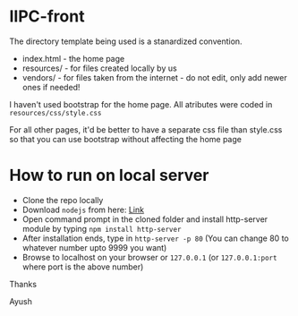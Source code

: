 # IIPC-front

The directory template being used is a stanardized convention. 
- index.html - the home page
- resources/ - for files created locally by us
- vendors/ - for files taken from the internet - do not edit, only add newer ones if needed! 

I haven't used bootstrap for the home page. All atributes were coded in `resources/css/style.css`

For all other pages, it'd be better to have a separate css file than style.css so that you can use bootstrap without affecting the home page

# How to run on local server

- Clone the repo locally
- Download `nodejs` from here: [Link](https://nodejs.org/en/download/)
- Open command prompt in the cloned folder and install http-server module by typing `npm install http-server`
- After installation ends, type in `http-server -p 80` (You can change 80 to whatever number upto 9999 you want)
- Browse to localhost on your browser or `127.0.0.1` (or `127.0.0.1:port` where port is the above number) 

Thanks

Ayush
